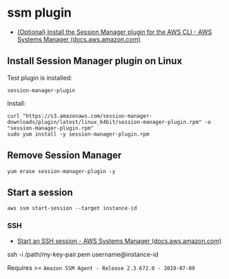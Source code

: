 # ssm plugin

- [(Optional) Install the Session Manager plugin for the AWS CLI - AWS Systems Manager (docs.aws.amazon.com)](https://docs.aws.amazon.com/systems-manager/latest/userguide/session-manager-working-with-install-plugin.html#install-plugin-verify)

## Install Session Manager plugin on Linux

Test plugin is installed:

```shell
session-manager-plugin
```

Install:

```shell
curl "https://s3.amazonaws.com/session-manager-downloads/plugin/latest/linux_64bit/session-manager-plugin.rpm" -o "session-manager-plugin.rpm"
sudo yum install -y session-manager-plugin.rpm
```

## Remove Session Manager

```shell
yum erase session-manager-plugin -y
```

## Start a session

```shell
aws ssm start-session --target instance-id
```


### SSH

- [Start an SSH session - AWS Systems Manager (docs.aws.amazon.com)](https://docs.aws.amazon.com/systems-manager/latest/userguide/session-manager-working-with-install-plugin.html#sessions-start-cli)

ssh -i /path/my-key-pair.pem username@instance-id


Requires >= `Amazon SSM Agent - Release 2.3.672.0 - 2019-07-09`
